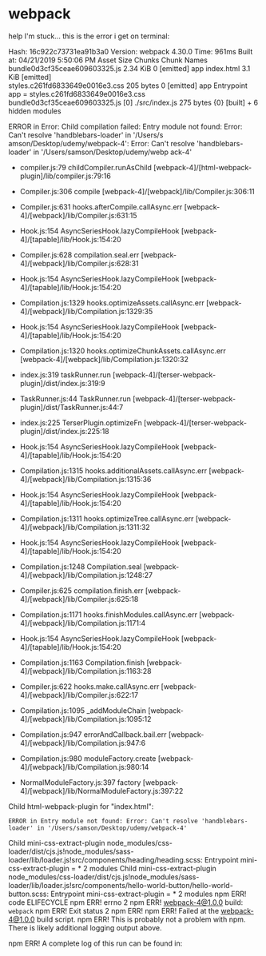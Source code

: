# webpack

help I'm stuck...  this is the error i get on terminal:


Hash: 16c922c73731ea91b3a0
Version: webpack 4.30.0
Time: 961ms
Built at: 04/21/2019 5:50:06 PM
                          Asset       Size  Chunks             Chunk Names
  bundle0d3cf35ceae609603325.js   2.34 KiB       0  [emitted]  app
                     index.html    3.1 KiB          [emitted]  
styles.c261fd6833649e0016e3.css  205 bytes       0  [emitted]  app
Entrypoint app = styles.c261fd6833649e0016e3.css bundle0d3cf35ceae609603325.js
[0] ./src/index.js 275 bytes {0} [built]
    + 6 hidden modules

ERROR in   Error: Child compilation failed:
  Entry module not found: Error: Can't resolve 'handblebars-loader' in '/Users/s  amson/Desktop/udemy/webpack-4':
  Error: Can't resolve 'handblebars-loader' in '/Users/samson/Desktop/udemy/webp  ack-4'
  
  - compiler.js:79 childCompiler.runAsChild
    [webpack-4]/[html-webpack-plugin]/lib/compiler.js:79:16
  
  - Compiler.js:306 compile
    [webpack-4]/[webpack]/lib/Compiler.js:306:11
  
  - Compiler.js:631 hooks.afterCompile.callAsync.err
    [webpack-4]/[webpack]/lib/Compiler.js:631:15
  
  
  - Hook.js:154 AsyncSeriesHook.lazyCompileHook
    [webpack-4]/[tapable]/lib/Hook.js:154:20
  
  - Compiler.js:628 compilation.seal.err
    [webpack-4]/[webpack]/lib/Compiler.js:628:31
  
  
  - Hook.js:154 AsyncSeriesHook.lazyCompileHook
    [webpack-4]/[tapable]/lib/Hook.js:154:20
  
  - Compilation.js:1329 hooks.optimizeAssets.callAsync.err
    [webpack-4]/[webpack]/lib/Compilation.js:1329:35
  
  
  - Hook.js:154 AsyncSeriesHook.lazyCompileHook
    [webpack-4]/[tapable]/lib/Hook.js:154:20
  
  - Compilation.js:1320 hooks.optimizeChunkAssets.callAsync.err
    [webpack-4]/[webpack]/lib/Compilation.js:1320:32
  
  
  - index.js:319 taskRunner.run
    [webpack-4]/[terser-webpack-plugin]/dist/index.js:319:9
  
  - TaskRunner.js:44 TaskRunner.run
    [webpack-4]/[terser-webpack-plugin]/dist/TaskRunner.js:44:7
  
  - index.js:225 TerserPlugin.optimizeFn
    [webpack-4]/[terser-webpack-plugin]/dist/index.js:225:18
  
  
  - Hook.js:154 AsyncSeriesHook.lazyCompileHook
    [webpack-4]/[tapable]/lib/Hook.js:154:20
  
  - Compilation.js:1315 hooks.additionalAssets.callAsync.err
    [webpack-4]/[webpack]/lib/Compilation.js:1315:36
  
  
  - Hook.js:154 AsyncSeriesHook.lazyCompileHook
    [webpack-4]/[tapable]/lib/Hook.js:154:20
  
  - Compilation.js:1311 hooks.optimizeTree.callAsync.err
    [webpack-4]/[webpack]/lib/Compilation.js:1311:32
  
  
  - Hook.js:154 AsyncSeriesHook.lazyCompileHook
    [webpack-4]/[tapable]/lib/Hook.js:154:20
  
  - Compilation.js:1248 Compilation.seal
    [webpack-4]/[webpack]/lib/Compilation.js:1248:27
  
  - Compiler.js:625 compilation.finish.err
    [webpack-4]/[webpack]/lib/Compiler.js:625:18
  
  - Compilation.js:1171 hooks.finishModules.callAsync.err
    [webpack-4]/[webpack]/lib/Compilation.js:1171:4
  
  
  - Hook.js:154 AsyncSeriesHook.lazyCompileHook
    [webpack-4]/[tapable]/lib/Hook.js:154:20
  
  - Compilation.js:1163 Compilation.finish
    [webpack-4]/[webpack]/lib/Compilation.js:1163:28
  
  - Compiler.js:622 hooks.make.callAsync.err
    [webpack-4]/[webpack]/lib/Compiler.js:622:17
  
  
  - Compilation.js:1095 _addModuleChain
    [webpack-4]/[webpack]/lib/Compilation.js:1095:12
  
  - Compilation.js:947 errorAndCallback.bail.err
    [webpack-4]/[webpack]/lib/Compilation.js:947:6
  
  - Compilation.js:980 moduleFactory.create
    [webpack-4]/[webpack]/lib/Compilation.js:980:14
  
  - NormalModuleFactory.js:397 factory
    [webpack-4]/[webpack]/lib/NormalModuleFactory.js:397:22
  

Child html-webpack-plugin for "index.html":
    
    ERROR in Entry module not found: Error: Can't resolve 'handblebars-loader' in '/Users/samson/Desktop/udemy/webpack-4'
Child mini-css-extract-plugin node_modules/css-loader/dist/cjs.js!node_modules/sass-loader/lib/loader.js!src/components/heading/heading.scss:
    Entrypoint mini-css-extract-plugin = *
       2 modules
Child mini-css-extract-plugin node_modules/css-loader/dist/cjs.js!node_modules/sass-loader/lib/loader.js!src/components/hello-world-button/hello-world-button.scss:
    Entrypoint mini-css-extract-plugin = *
       2 modules
npm ERR! code ELIFECYCLE
npm ERR! errno 2
npm ERR! webpack-4@1.0.0 build: `webpack`
npm ERR! Exit status 2
npm ERR! 
npm ERR! Failed at the webpack-4@1.0.0 build script.
npm ERR! This is probably not a problem with npm. There is likely additional logging output above.

npm ERR! A complete log of this run can be found in:
